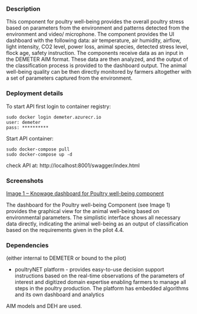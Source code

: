 ### Description

This component for poultry well-being provides the overall poultry stress based on parameters from the environment and patterns detected from the environment and video/ microphone. The component provides the   UI dashboard with the following data: air temperature, air humidity, airflow, light intensity, CO2 level, power loss, animal species, detected stress level, flock age, safety instruction. The components receive data as an input in the DEMETER AIM format. These data are then analyzed, and the output of the classification process is provided to the dashboard output. The animal well-being quality can be then directly monitored by farmers altogether with a set of parameters captured from the environment.

### Deployment details

To start API first login to container registry:
```
sudo docker login demeter.azurecr.io
user: demeter
pass: **********

```
Start API container:
```
sudo docker-compose pull
sudo docker-compose up -d
```

check API at:
http://localhost:8001/swagger/index.html

### Screenshots

[Image 1 – Knowage dashboard for Poultry well-being component](https://sasagronet.blob.core.windows.net/demeter/poultrywellbeing.png)

The dashboard for the Poultry well-being Component (see Image 1) provides the graphical view for the animal well-being based on environmental parameters.  The simplistic interface shows all necessary data directly, indicating the animal well-being as an output of classification based on the requirements given in the pilot 4.4.

### Dependencies 
(either internal to DEMETER or bound to the pilot)

- poultryNET platform - provides easy-to-use decision support instructions based on the real-time observations of the parameters of interest and digitized domain expertise enabling farmers to manage all steps in the poultry production. The platform has embedded algorithms and its own dashboard and analytics 

AIM models and DEH are used.

